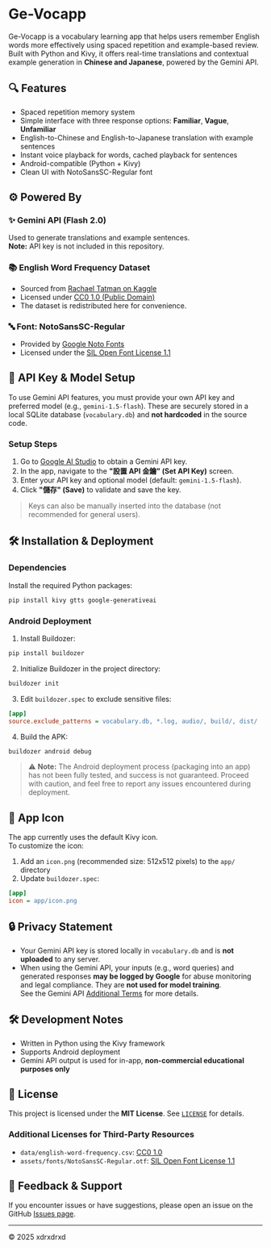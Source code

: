 # Ge-Vocapp

Ge-Vocapp is a vocabulary learning app that helps users remember English words more effectively using spaced repetition and example-based review. Built with Python and Kivy, it offers real-time translations and contextual example generation in **Chinese and Japanese**, powered by the Gemini API.

## 🔍 Features

- Spaced repetition memory system  
- Simple interface with three response options: **Familiar**, **Vague**, **Unfamiliar**  
- English-to-Chinese and English-to-Japanese translation with example sentences  
- Instant voice playback for words, cached playback for sentences  
- Android-compatible (Python + Kivy)  
- Clean UI with NotoSansSC-Regular font  

## ⚙️ Powered By

### ✨ Gemini API (Flash 2.0)
Used to generate translations and example sentences.  
**Note:** API key is not included in this repository.

### 📚 English Word Frequency Dataset
- Sourced from [Rachael Tatman on Kaggle](https://www.kaggle.com/datasets/rtatman/english-word-frequency)  
- Licensed under [CC0 1.0 (Public Domain)](https://creativecommons.org/publicdomain/zero/1.0/)  
- The dataset is redistributed here for convenience.

### 🔤 Font: NotoSansSC-Regular
- Provided by [Google Noto Fonts](https://notofonts.github.io)  
- Licensed under the [SIL Open Font License 1.1](https://github.com/notofonts/noto-cjk/blob/main/LICENSE)

## 🔐 API Key & Model Setup

To use Gemini API features, you must provide your own API key and preferred model (e.g., `gemini-1.5-flash`). These are securely stored in a local SQLite database (`vocabulary.db`) and **not hardcoded** in the source code.

### Setup Steps

1. Go to [Google AI Studio](https://aistudio.google.com/) to obtain a Gemini API key.  
2. In the app, navigate to the **"設置 API 金鑰" (Set API Key)** screen.  
3. Enter your API key and optional model (default: `gemini-1.5-flash`).  
4. Click **"儲存" (Save)** to validate and save the key.  

> Keys can also be manually inserted into the database (not recommended for general users).

## 🛠 Installation & Deployment

### Dependencies

Install the required Python packages:

```bash
pip install kivy gtts google-generativeai
```

### Android Deployment

1. Install Buildozer:

```bash
pip install buildozer
```

2. Initialize Buildozer in the project directory:

```bash
buildozer init
```

3. Edit `buildozer.spec` to exclude sensitive files:

```ini
[app]
source.exclude_patterns = vocabulary.db, *.log, audio/, build/, dist/
```

4. Build the APK:

```bash
buildozer android debug
```

> ⚠️ **Note:** The Android deployment process (packaging into an app) has not been fully tested, and success is not guaranteed. Proceed with caution, and feel free to report any issues encountered during deployment.

## 📱 App Icon

The app currently uses the default Kivy icon.  
To customize the icon:

1. Add an `icon.png` (recommended size: 512x512 pixels) to the `app/` directory  
2. Update `buildozer.spec`:

```ini
[app]
icon = app/icon.png
```

## 🔒 Privacy Statement

- Your Gemini API key is stored locally in `vocabulary.db` and is **not uploaded** to any server.  
- When using the Gemini API, your inputs (e.g., word queries) and generated responses **may be logged by Google** for abuse monitoring and legal compliance. They are **not used for model training**.  
  See the Gemini API [Additional Terms](https://ai.google.dev/terms) for more details.

## 🛠 Development Notes

- Written in Python using the Kivy framework  
- Supports Android deployment  
- Gemini API output is used for in-app, **non-commercial educational purposes only**

## 📄 License

This project is licensed under the **MIT License**. See [`LICENSE`](LICENSE) for details.

### Additional Licenses for Third-Party Resources

- `data/english-word-frequency.csv`: [CC0 1.0](https://creativecommons.org/publicdomain/zero/1.0/)  
- `assets/fonts/NotoSansSC-Regular.otf`: [SIL Open Font License 1.1](https://github.com/notofonts/noto-cjk/blob/main/LICENSE)

## 📩 Feedback & Support

If you encounter issues or have suggestions, please open an issue on the GitHub [Issues page](../../issues).

---

© 2025 xdrxdrxd
